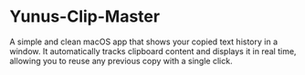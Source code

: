# Yunus-Clip-Master
A simple and clean macOS app that shows your copied text history in a window. It automatically tracks clipboard content and displays it in real time, allowing you to reuse any previous copy with a single click.
